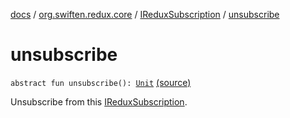 [docs](../../index.md) / [org.swiften.redux.core](../index.md) / [IReduxSubscription](index.md) / [unsubscribe](./unsubscribe.md)

# unsubscribe

`abstract fun unsubscribe(): `[`Unit`](https://kotlinlang.org/api/latest/jvm/stdlib/kotlin/-unit/index.html) [(source)](https://github.com/protoman92/KotlinRedux/tree/master/common/common-core/src/main/kotlin/org/swiften/redux/core/Subscription.kt#L25)

Unsubscribe from this [IReduxSubscription](index.md).


